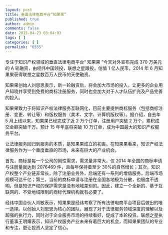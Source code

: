 ```yaml
---
layout: post
title: 垂直法律电商平台“知果果”
published: true
author: admin
comments: false
date: 2015-04-23 03:04:03
tags: [ ]
categories: [ ]
permalink: "6555"
---
```

专注于知识产权领域的垂直法律电商平台“ 知果果 ”今天对外宣布完成 370 万美元的 A 轮融资，由经纬中国领投，联想之星跟投，估值 1 亿人民币。2014 年 6 月知果果获得联想之星数百万人民币的天使融资。

知果果创始人刘思思表示，新一轮融资后，将会加大市场的投入，让更多的企业用户知晓并享受到免费的商标注册服务，同时也会加大对于人才队伍扩充及产品完善的投入。

知果果致力于将知识产权法律服务互联网化，目前主要提供商标服务（包括商标注册、变更、转让等）和版权服务（美术、文字、计算机版权等）。据介绍，自去年 5 月上线以来，知果果已经完成了近 2 万个订单，注册用户突破 2 万个，累积成交金额突破千万。预计 15 年年底将突破 10 万订单，成为中国最大的知识产权服务平台。

让法律服务回归到服务的本质，是知果果成立的初衷。在知果果看来，知识产权法律服务作为一个重度垂直的市场，未来有巨大的产业机会。

首先，商标是每一个公司的刚性需求，需求量非常大，仅 2014 年全国的商标申请与注册量就达到 2076469 件，且每年保持着至少 30%的自然增长；其次，知识产权整个产业链非常长，除了注册业务外，后端还有一系列的增值服务，后端市场规模可达千亿；第三，当前的商标申请与注册在全国各地极为分散，也极度不透明，但是知识产权的保护需求是没有地域差别的。因此，建立一个全新的、基于互联网的、不受地域限制的商标代理机构就有必要了。

经纬中国合伙人肖敏表示，知果果是经纬考察了所有法律电商平台项目后做出的唯一选择。以创始人刘思思为核心的团队，展现了对于法律服务领域深度的理解以及超强的执行力，同时对于企业服务市场的持续看好，促成了本轮投资。联想之星执行董事王明耀表示，知识产权服务产业未来有着巨大的机会，而知果果团队的专业和专注，更让投资人坚定了信心。